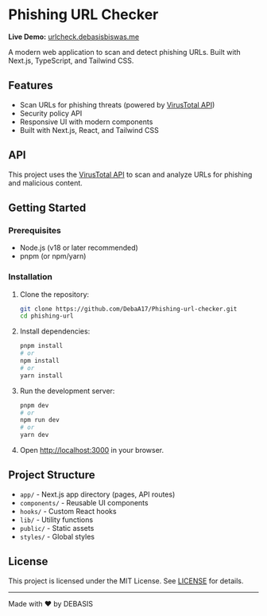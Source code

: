 
# Phishing URL Checker

**Live Demo:** [urlcheck.debasisbiswas.me](https://urlcheck.debasisbiswas.me)

A modern web application to scan and detect phishing URLs. Built with Next.js, TypeScript, and Tailwind CSS.

## Features
- Scan URLs for phishing threats (powered by [VirusTotal API](https://docs.virustotal.com/docs/api-overview))
- Security policy API
- Responsive UI with modern components
- Built with Next.js, React, and Tailwind CSS


## API

This project uses the [VirusTotal API](https://docs.virustotal.com/docs/api-overview) to scan and analyze URLs for phishing and malicious content.

## Getting Started

### Prerequisites
- Node.js (v18 or later recommended)
- pnpm (or npm/yarn)

### Installation

1. Clone the repository:
   ```bash
   git clone https://github.com/DebaA17/Phishing-url-checker.git
   cd phishing-url
   ```
2. Install dependencies:
   ```bash
   pnpm install
   # or
   npm install
   # or
   yarn install
   ```
3. Run the development server:
   ```bash
   pnpm dev
   # or
   npm run dev
   # or
   yarn dev
   ```
4. Open [http://localhost:3000](http://localhost:3000) in your browser.

## Project Structure
- `app/` - Next.js app directory (pages, API routes)
- `components/` - Reusable UI components
- `hooks/` - Custom React hooks
- `lib/` - Utility functions
- `public/` - Static assets
- `styles/` - Global styles

## License

This project is licensed under the MIT License. See [LICENSE](LICENSE) for details.

---

Made with ❤️ by DEBASIS
